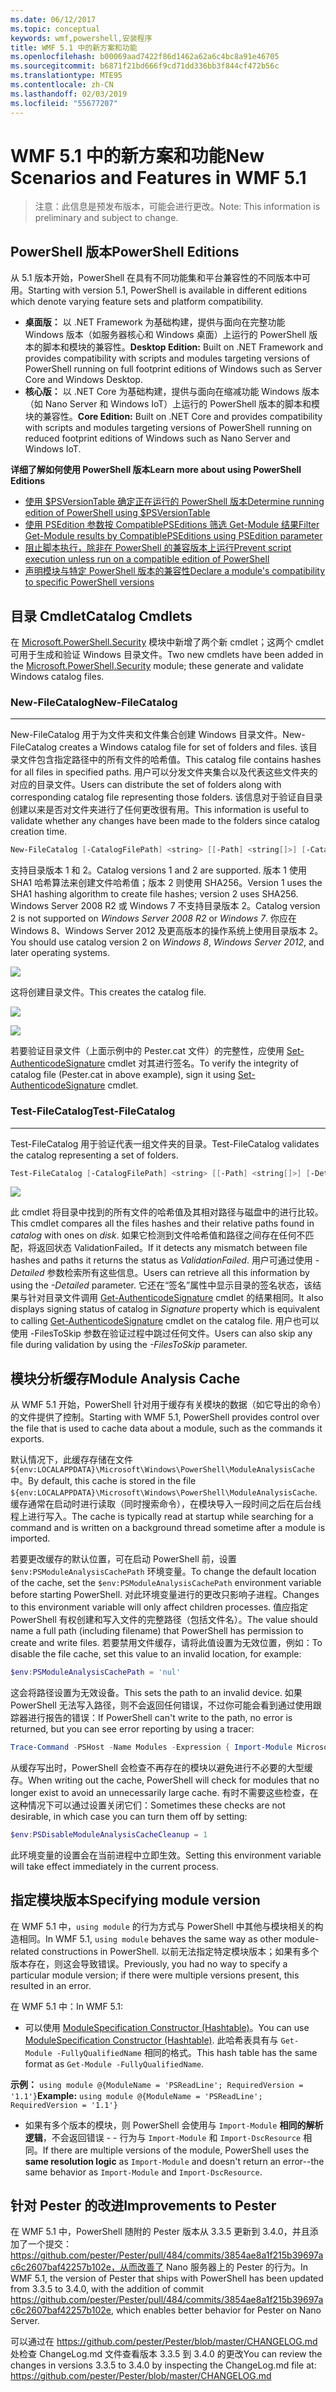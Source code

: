 ```yaml
---
ms.date: 06/12/2017
ms.topic: conceptual
keywords: wmf,powershell,安装程序
title: WMF 5.1 中的新方案和功能
ms.openlocfilehash: b00069aad7422f86d1462a62a6c4bc8a91e46705
ms.sourcegitcommit: b6871f21bd666f9cd71dd336bb3f844cf472b56c
ms.translationtype: MTE95
ms.contentlocale: zh-CN
ms.lasthandoff: 02/03/2019
ms.locfileid: "55677207"
---
```

# <a name="new-scenarios-and-features-in-wmf-51"></a><span data-ttu-id="2551f-103">WMF 5.1 中的新方案和功能</span><span class="sxs-lookup"><span data-stu-id="2551f-103">New Scenarios and Features in WMF 5.1</span></span>

> <span data-ttu-id="2551f-104">注意：此信息是预发布版本，可能会进行更改。</span><span class="sxs-lookup"><span data-stu-id="2551f-104">Note: This information is preliminary and subject to change.</span></span>

## <a name="powershell-editions"></a><span data-ttu-id="2551f-105">PowerShell 版本</span><span class="sxs-lookup"><span data-stu-id="2551f-105">PowerShell Editions</span></span>

<span data-ttu-id="2551f-106">从 5.1 版本开始，PowerShell 在具有不同功能集和平台兼容性的不同版本中可用。</span><span class="sxs-lookup"><span data-stu-id="2551f-106">Starting with version 5.1, PowerShell is available in different editions which denote varying feature sets and platform compatibility.</span></span>

- <span data-ttu-id="2551f-107">**桌面版：** 以 .NET Framework 为基础构建，提供与面向在完整功能 Windows 版本（如服务器核心和 Windows 桌面）上运行的 PowerShell 版本的脚本和模块的兼容性。</span><span class="sxs-lookup"><span data-stu-id="2551f-107">**Desktop Edition:** Built on .NET Framework and provides compatibility with scripts and modules targeting versions of PowerShell running on full footprint editions of Windows such as Server Core and Windows Desktop.</span></span>
- <span data-ttu-id="2551f-108">**核心版：** 以 .NET Core 为基础构建，提供与面向在缩减功能 Windows 版本（如 Nano Server 和 Windows IoT）上运行的 PowerShell 版本的脚本和模块的兼容性。</span><span class="sxs-lookup"><span data-stu-id="2551f-108">**Core Edition:** Built on .NET Core and provides compatibility with scripts and modules targeting versions of PowerShell running on reduced footprint editions of Windows such as Nano Server and Windows IoT.</span></span>

<span data-ttu-id="2551f-109">**详细了解如何使用 PowerShell 版本**</span><span class="sxs-lookup"><span data-stu-id="2551f-109">**Learn more about using PowerShell Editions**</span></span>

- [<span data-ttu-id="2551f-110">使用 $PSVersionTable 确定正在运行的 PowerShell 版本</span><span class="sxs-lookup"><span data-stu-id="2551f-110">Determine running edition of PowerShell using $PSVersionTable</span></span>](/powershell/module/microsoft.powershell.core/about/about_automatic_variables)
- [<span data-ttu-id="2551f-111">使用 PSEdition 参数按 CompatiblePSEditions 筛选 Get-Module 结果</span><span class="sxs-lookup"><span data-stu-id="2551f-111">Filter Get-Module results by CompatiblePSEditions using PSEdition parameter</span></span>](/powershell/module/microsoft.powershell.core/get-module)
- [<span data-ttu-id="2551f-112">阻止脚本执行，除非在 PowerShell 的兼容版本上运行</span><span class="sxs-lookup"><span data-stu-id="2551f-112">Prevent script execution unless run on a compatible edition of PowerShell</span></span>](/powershell/gallery/concepts/script-psedition-support)
- [<span data-ttu-id="2551f-113">声明模块与特定 PowerShell 版本的兼容性</span><span class="sxs-lookup"><span data-stu-id="2551f-113">Declare a module's compatibility to specific PowerShell versions</span></span>](/powershell/gallery/concepts/module-psedition-support)

## <a name="catalog-cmdlets"></a><span data-ttu-id="2551f-114">目录 Cmdlet</span><span class="sxs-lookup"><span data-stu-id="2551f-114">Catalog Cmdlets</span></span>

<span data-ttu-id="2551f-115">在 [Microsoft.PowerShell.Security](/powershell/module/microsoft.powershell.security) 模块中新增了两个新 cmdlet；这两个 cmdlet 可用于生成和验证 Windows 目录文件。</span><span class="sxs-lookup"><span data-stu-id="2551f-115">Two new cmdlets have been added in the [Microsoft.PowerShell.Security](/powershell/module/microsoft.powershell.security) module; these generate and validate Windows catalog files.</span></span>

### <a name="new-filecatalog"></a><span data-ttu-id="2551f-116">New-FileCatalog</span><span class="sxs-lookup"><span data-stu-id="2551f-116">New-FileCatalog</span></span>
--------------------------------

<span data-ttu-id="2551f-117">New-FileCatalog 用于为文件夹和文件集合创建 Windows 目录文件。</span><span class="sxs-lookup"><span data-stu-id="2551f-117">New-FileCatalog creates a Windows catalog file for set of folders and files.</span></span>
<span data-ttu-id="2551f-118">该目录文件包含指定路径中的所有文件的哈希值。</span><span class="sxs-lookup"><span data-stu-id="2551f-118">This catalog file contains hashes for all files in specified paths.</span></span>
<span data-ttu-id="2551f-119">用户可以分发文件夹集合以及代表这些文件夹的对应的目录文件。</span><span class="sxs-lookup"><span data-stu-id="2551f-119">Users can distribute the set of folders along with corresponding catalog file representing those folders.</span></span>
<span data-ttu-id="2551f-120">该信息对于验证自目录创建以来是否对文件夹进行了任何更改很有用。</span><span class="sxs-lookup"><span data-stu-id="2551f-120">This information is useful to validate whether any changes have been made to the folders since catalog creation time.</span></span>

```powershell
New-FileCatalog [-CatalogFilePath] <string> [[-Path] <string[]>] [-CatalogVersion <int>] [-WhatIf] [-Confirm] [<CommonParameters>]
```

<span data-ttu-id="2551f-121">支持目录版本 1 和 2。</span><span class="sxs-lookup"><span data-stu-id="2551f-121">Catalog versions 1 and 2 are supported.</span></span>
<span data-ttu-id="2551f-122">版本 1 使用 SHA1 哈希算法来创建文件哈希值；版本 2 则使用 SHA256。</span><span class="sxs-lookup"><span data-stu-id="2551f-122">Version 1 uses the SHA1 hashing algorithm to create file hashes; version 2 uses SHA256.</span></span>
<span data-ttu-id="2551f-123">Windows Server 2008 R2 或 Windows 7 不支持目录版本 2。</span><span class="sxs-lookup"><span data-stu-id="2551f-123">Catalog version 2 is not supported on *Windows Server 2008 R2* or *Windows 7*.</span></span>
<span data-ttu-id="2551f-124">你应在 Windows 8、Windows Server 2012 及更高版本的操作系统上使用目录版本 2。</span><span class="sxs-lookup"><span data-stu-id="2551f-124">You should use catalog version 2 on *Windows 8*, *Windows Server 2012*, and later operating systems.</span></span>

![](../images/NewFileCatalog.jpg)

<span data-ttu-id="2551f-125">这将创建目录文件。</span><span class="sxs-lookup"><span data-stu-id="2551f-125">This creates the catalog file.</span></span>

![](../images/CatalogFile1.jpg)

![](../images/CatalogFile2.jpg)

<span data-ttu-id="2551f-126">若要验证目录文件（上面示例中的 Pester.cat 文件）的完整性，应使用 [Set-AuthenticodeSignature](/powershell/module/Microsoft.PowerShell.Security/Set-AuthenticodeSignature) cmdlet 对其进行签名。</span><span class="sxs-lookup"><span data-stu-id="2551f-126">To verify the integrity of catalog file (Pester.cat in above example), sign it using [Set-AuthenticodeSignature](/powershell/module/Microsoft.PowerShell.Security/Set-AuthenticodeSignature) cmdlet.</span></span>

### <a name="test-filecatalog"></a><span data-ttu-id="2551f-127">Test-FileCatalog</span><span class="sxs-lookup"><span data-stu-id="2551f-127">Test-FileCatalog</span></span>
--------------------------------

<span data-ttu-id="2551f-128">Test-FileCatalog 用于验证代表一组文件夹的目录。</span><span class="sxs-lookup"><span data-stu-id="2551f-128">Test-FileCatalog validates the catalog representing a set of folders.</span></span>

```powershell
Test-FileCatalog [-CatalogFilePath] <string> [[-Path] <string[]>] [-Detailed] [-FilesToSkip <string[]>] [-WhatIf] [-Confirm] [<CommonParameters>]
```

![](../images/TestFileCatalog.jpg)

<span data-ttu-id="2551f-129">此 cmdlet 将目录中找到的所有文件的哈希值及其相对路径与磁盘中的进行比较。</span><span class="sxs-lookup"><span data-stu-id="2551f-129">This cmdlet compares all the files hashes and their relative paths found in *catalog* with ones on *disk*.</span></span>
<span data-ttu-id="2551f-130">如果它检测到文件哈希值和路径之间存在任何不匹配，将返回状态 ValidationFailed。</span><span class="sxs-lookup"><span data-stu-id="2551f-130">If it detects any mismatch between file hashes and paths it returns the status as *ValidationFailed*.</span></span>
<span data-ttu-id="2551f-131">用户可通过使用 *-Detailed* 参数检索所有这些信息。</span><span class="sxs-lookup"><span data-stu-id="2551f-131">Users can retrieve all this information by using the *-Detailed* parameter.</span></span>
<span data-ttu-id="2551f-132">它还在“签名”属性中显示目录的签名状态，该结果与针对目录文件调用 [Get-AuthenticodeSignature](/powershell/module/Microsoft.PowerShell.Security/Get-AuthenticodeSignature) cmdlet 的结果相同。</span><span class="sxs-lookup"><span data-stu-id="2551f-132">It also displays signing status of catalog in *Signature* property which is equivalent to calling [Get-AuthenticodeSignature](/powershell/module/Microsoft.PowerShell.Security/Get-AuthenticodeSignature) cmdlet on the catalog file.</span></span>
<span data-ttu-id="2551f-133">用户也可以使用 -FilesToSkip 参数在验证过程中跳过任何文件。</span><span class="sxs-lookup"><span data-stu-id="2551f-133">Users can also skip any file during validation by using the *-FilesToSkip* parameter.</span></span>

## <a name="module-analysis-cache"></a><span data-ttu-id="2551f-134">模块分析缓存</span><span class="sxs-lookup"><span data-stu-id="2551f-134">Module Analysis Cache</span></span>

<span data-ttu-id="2551f-135">从 WMF 5.1 开始，PowerShell 针对用于缓存有关模块的数据（如它导出的命令）的文件提供了控制。</span><span class="sxs-lookup"><span data-stu-id="2551f-135">Starting with WMF 5.1, PowerShell provides control over the file that is used to cache data about a module, such as the commands it exports.</span></span>

<span data-ttu-id="2551f-136">默认情况下，此缓存存储在文件 `${env:LOCALAPPDATA}\Microsoft\Windows\PowerShell\ModuleAnalysisCache` 中。</span><span class="sxs-lookup"><span data-stu-id="2551f-136">By default, this cache is stored in the file `${env:LOCALAPPDATA}\Microsoft\Windows\PowerShell\ModuleAnalysisCache`.</span></span>
<span data-ttu-id="2551f-137">缓存通常在启动时进行读取（同时搜索命令），在模块导入一段时间之后在后台线程上进行写入。</span><span class="sxs-lookup"><span data-stu-id="2551f-137">The cache is typically read at startup while searching for a command and is written on a background thread sometime after a module is imported.</span></span>

<span data-ttu-id="2551f-138">若要更改缓存的默认位置，可在启动 PowerShell 前，设置 `$env:PSModuleAnalysisCachePath` 环境变量。</span><span class="sxs-lookup"><span data-stu-id="2551f-138">To change the default location of the cache, set the `$env:PSModuleAnalysisCachePath` environment variable before starting PowerShell.</span></span>
<span data-ttu-id="2551f-139">对此环境变量进行的更改只影响子进程。</span><span class="sxs-lookup"><span data-stu-id="2551f-139">Changes to this environment variable will only affect children processes.</span></span>
<span data-ttu-id="2551f-140">值应指定 PowerShell 有权创建和写入文件的完整路径（包括文件名）。</span><span class="sxs-lookup"><span data-stu-id="2551f-140">The value should name a full path (including filename) that PowerShell has permission to create and write files.</span></span>
<span data-ttu-id="2551f-141">若要禁用文件缓存，请将此值设置为无效位置，例如：</span><span class="sxs-lookup"><span data-stu-id="2551f-141">To disable the file cache, set this value to an invalid location, for example:</span></span>

```powershell
$env:PSModuleAnalysisCachePath = 'nul'
```

<span data-ttu-id="2551f-142">这会将路径设置为无效设备。</span><span class="sxs-lookup"><span data-stu-id="2551f-142">This sets the path to an invalid device.</span></span>
<span data-ttu-id="2551f-143">如果 PowerShell 无法写入路径，则不会返回任何错误，不过你可能会看到通过使用跟踪器进行报告的错误：</span><span class="sxs-lookup"><span data-stu-id="2551f-143">If PowerShell can't write to the path, no error is returned, but you can see error reporting by using a tracer:</span></span>

```powershell
Trace-Command -PSHost -Name Modules -Expression { Import-Module Microsoft.PowerShell.Management -Force }
```

<span data-ttu-id="2551f-144">从缓存写出时，PowerShell 会检查不再存在的模块以避免进行不必要的大型缓存。</span><span class="sxs-lookup"><span data-stu-id="2551f-144">When writing out the cache, PowerShell will check for modules that no longer exist to avoid an unnecessarily large cache.</span></span>
<span data-ttu-id="2551f-145">有时不需要这些检查，在这种情况下可以通过设置关闭它们：</span><span class="sxs-lookup"><span data-stu-id="2551f-145">Sometimes these checks are not desirable, in which case you can turn them off by setting:</span></span>

```powershell
$env:PSDisableModuleAnalysisCacheCleanup = 1
```

<span data-ttu-id="2551f-146">此环境变量的设置会在当前进程中立即生效。</span><span class="sxs-lookup"><span data-stu-id="2551f-146">Setting this environment variable will take effect immediately in the current process.</span></span>

## <a name="specifying-module-version"></a><span data-ttu-id="2551f-147">指定模块版本</span><span class="sxs-lookup"><span data-stu-id="2551f-147">Specifying module version</span></span>

<span data-ttu-id="2551f-148">在 WMF 5.1 中，`using module` 的行为方式与 PowerShell 中其他与模块相关的构造相同。</span><span class="sxs-lookup"><span data-stu-id="2551f-148">In WMF 5.1, `using module` behaves the same way as other module-related constructions in PowerShell.</span></span>
<span data-ttu-id="2551f-149">以前无法指定特定模块版本；如果有多个版本存在，则这会导致错误。</span><span class="sxs-lookup"><span data-stu-id="2551f-149">Previously, you had no way to specify a particular module version; if there were multiple versions present, this resulted in an error.</span></span>

<span data-ttu-id="2551f-150">在 WMF 5.1 中：</span><span class="sxs-lookup"><span data-stu-id="2551f-150">In WMF 5.1:</span></span>

- <span data-ttu-id="2551f-151">可以使用 [ModuleSpecification Constructor (Hashtable)](/dotnet/api/microsoft.powershell.commands.modulespecification.-ctor?view=powershellsdk-1.1.0#Microsoft_PowerShell_Commands_ModuleSpecification__ctor_System_Collections_Hashtable_)。</span><span class="sxs-lookup"><span data-stu-id="2551f-151">You can use [ModuleSpecification Constructor (Hashtable)](/dotnet/api/microsoft.powershell.commands.modulespecification.-ctor?view=powershellsdk-1.1.0#Microsoft_PowerShell_Commands_ModuleSpecification__ctor_System_Collections_Hashtable_).</span></span>
<span data-ttu-id="2551f-152">此哈希表具有与 `Get-Module -FullyQualifiedName` 相同的格式。</span><span class="sxs-lookup"><span data-stu-id="2551f-152">This hash table has the same format as `Get-Module -FullyQualifiedName`.</span></span>

<span data-ttu-id="2551f-153">**示例：** `using module @{ModuleName = 'PSReadLine'; RequiredVersion = '1.1'}`</span><span class="sxs-lookup"><span data-stu-id="2551f-153">**Example:** `using module @{ModuleName = 'PSReadLine'; RequiredVersion = '1.1'}`</span></span>

- <span data-ttu-id="2551f-154">如果有多个版本的模块，则 PowerShell 会使用与 `Import-Module` **相同的解析逻辑**，不会返回错误 - - 行为与 `Import-Module` 和 `Import-DscResource` 相同。</span><span class="sxs-lookup"><span data-stu-id="2551f-154">If there are multiple versions of the module, PowerShell uses the **same resolution logic** as `Import-Module` and doesn't return an error--the same behavior as `Import-Module` and `Import-DscResource`.</span></span>

## <a name="improvements-to-pester"></a><span data-ttu-id="2551f-155">针对 Pester 的改进</span><span class="sxs-lookup"><span data-stu-id="2551f-155">Improvements to Pester</span></span>

<span data-ttu-id="2551f-156">在 WMF 5.1 中，PowerShell 随附的 Pester 版本从 3.3.5 更新到 3.4.0，并且添加了一个提交： https://github.com/pester/Pester/pull/484/commits/3854ae8a1f215b39697ac6c2607baf42257b102e，从而改善了 Nano 服务器上的 Pester 的行为。</span><span class="sxs-lookup"><span data-stu-id="2551f-156">In WMF 5.1, the version of Pester that ships with PowerShell has been updated from 3.3.5 to 3.4.0, with the addition of commit https://github.com/pester/Pester/pull/484/commits/3854ae8a1f215b39697ac6c2607baf42257b102e, which enables better behavior for Pester on Nano Server.</span></span>

<span data-ttu-id="2551f-157">可以通过在 https://github.com/pester/Pester/blob/master/CHANGELOG.md 处检查 ChangeLog.md 文件查看版本 3.3.5 到 3.4.0 的更改</span><span class="sxs-lookup"><span data-stu-id="2551f-157">You can review the changes in versions 3.3.5 to 3.4.0 by inspecting the ChangeLog.md file at: https://github.com/pester/Pester/blob/master/CHANGELOG.md</span></span>
